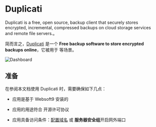 # Duplicati

Duplicati is a free, open source, backup client that securely stores encrypted, incremental, compressed backups on cloud storage services and remote file servers.。  

简而言之，[Duplicati](https://www.duplicati.com/) 是一个 **Free backup software to store encrypted backups online**，它被用于  等场景。   


![Dashboard](https://libs.websoft9.com/Websoft9/DocsPicture/zh/duplicati/duplicati-gui-websoft9.png)


## 准备

在参阅本文档使用 Duplicati 时，需要确保如下几点：

- 应用是基于 Websoft9 安装的

- 应用的用途符合 [](https://some_license_url) 开源许可协议

- 应用具备访问条件：[配置域名](./guide/appsetdomain) 或 **服务器安全组**开启网外端口